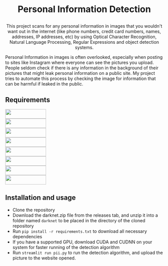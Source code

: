 # <p align="center">Personal Information Detection</p>

<p align="center">This project scans for any personal information in images that you wouldn't want out in the internet (like phone numbers, credit card numbers, names, addresses, IP addresses, etc) by using Optical Character Recognition, Natural Language Processing, Regular Expressions and object detection systems.</p>

Personal Information in images is often overlooked, especially when posting to sites like Instagram where everyone can see the pictures you upload. People seldom check if there is any information in the background of their pictures that might leak personal information on a public site. My project tries to automate this process by checking the image for information that can be harmful if leaked in the public.

## Requirements
<a href="https://www.python.org/"><img src="https://imgur.com/5U1Qas4.png" width="130px" height="30px"></a><br>
<a href="https://github.com/flairNLP/flair"><img src="https://i.imgur.com/4fOVzrO.png" width="130px" height="30px"></a><br>
<a href="https://streamlit.io/"><img src="https://i.imgur.com/KUaORTO.png" width="130px" height="30px"></a><br>
<a href="https://github.com/JaidedAI/EasyOCR"><img src="https://imgur.com/prDaufp.png" width="130px" height="30px"></a><br>
<a href="https://matplotlib.org/"><img src="https://imgur.com/u5TmBrV.png" width="130px" height="30px"></a><br>
<a href="https://opencv.org/"><img src="https://imgur.com/jEJpm7H.png" width="130px" height="30px"></a><br>
<a href="https://numpy.org/"><img src="https://imgur.com/bQ6fhnn.png" width="130px" height="30px"></a><br>
<a href="https://docs.python.org/3/library/re.html"><img src="https://i.imgur.com/xQ8Kvmu.png" width="130px" height="30px"></a><br>

## Installation and usage
- Clone the repository
- Download the darknet.zip file from the releases tab, and unzip it into a folder named `darknet` to be placed in the directory of the cloned repository
- Run `pip install -r requirements.txt` to download all necessary dependencies
- If you have a supported GPU, download CUDA and CUDNN on your system for faster running of the detection algorithm
- Run `streamlit run pii.py` to run the detection algorithm, and upload the picture to the website opened.


